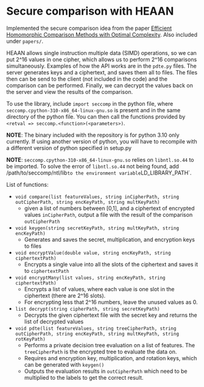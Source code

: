 # Secure comparison with HEAAN
Implemented the secure comparison idea from the paper [Efficient Homomorphic Comparison Methods with Optimal Complexity](https://eprint.iacr.org/2019/1234.pdf). Also included under `papers/`.

HEAAN allows single instruction multiple data (SIMD) operations, so we can put 2^16 values in one cipher, which allows us to perform 2^16 comparisons simultaneously. Examples of how the API works are in the `pdte.py` files. The server generates keys and a ciphertext, and saves them all to files. The files then can be send to the client (not included in the code) and the comparison can be performed. Finally, we can decrypt the values back on the server and view the results of the comparison.

To use the library, include `import seccomp` in the python file, where `seccomp.cpython-310-x86_64-linux-gnu.so` is present and in the same directory of the python file. You can then call the functions provided by `<retval => seccomp.<function>(<parameters>)`.

**NOTE**: The binary included with the repository is for python 3.10 only currently. If using another version of python, you will have to recompile with a different version of python specified in setup.py

**NOTE**: `seccomp.cpython-310-x86_64-linux-gnu.so` relies on `libntl.so.44` to be imported. To solve the error of `libntl.so.44` not being found, add /path/to/seccomp/ntl/lib` to the environment variable `LD_LIBRARY_PATH`.

List of functions:
- `void compare(list featureValues, string inCipherPath, string outCipherPath, string encKeyPath, string multKeyPath)`
    - given a list of numbers between [0,1], and a ciphertext of encrypted values `inCipherPath`, output a file with the result of the comparison `outCipherPath`
- `void keygen(string secretKeyPath, string multKeyPath, string encKeyPath)`
    - Generates and saves the secret, multiplication, and encryption keys to files
- `void encryptValue(double value, string encKeyPath, string ciphertextPath)`
    - Encrypts a single value into all the slots of the ciphertext and saves it to `ciphertextPath`
- `void encryptMany(list values, string encKeyPath, string ciphertextPath)`
    - Encrypts a list of values, where each value is one slot in the ciphertext (there are 2^16 slots).
    - For encrypting less that 2^16 numbers, leave the unused values as 0.
- `list decrypt(string cipherPath, string secretKeyPath)`
    - Decrypts the given ciphertext file with the secret key and returns the list of decrypted values
- `void pdte(list featureValues, string treeCipherPath, string outCipherPath, string encKeyPath, string multKeyPath, string rotKeyPath)`
    - Performs a private decision tree evaluation on a list of features. The `treeCipherPath` is the encrypted tree to evaluate the data on.
    - Requires and encryption key, multiplication, and rotation keys, which can be generated with `keygen()`
    - Outputs the evaluation results in `outCipherPath` which need to be multiplied to the labels to get the correct result.